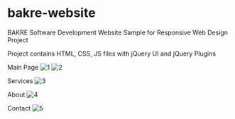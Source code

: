 # bakre-website
BAKRE Software Development Website Sample for Responsive Web Design Project

Project contains HTML, CSS, JS files with jQuery UI and jQuery Plugins

Main Page
![1](https://user-images.githubusercontent.com/80110645/185718979-25b94590-2225-4224-b20f-a10d8b892fcf.png)
![2](https://user-images.githubusercontent.com/80110645/185719009-b5ca5775-0ec0-4bb6-a0c7-d261e6088c0a.png)

Services
![3](https://user-images.githubusercontent.com/80110645/185719029-09e7434c-3902-4861-b5c0-bc89a8d91a9d.png)

About
![4](https://user-images.githubusercontent.com/80110645/185719046-ea8ea714-eea4-4a26-9012-4388ea1e1167.png)

Contact
![5](https://user-images.githubusercontent.com/80110645/185719065-40f6984d-2553-45ce-997c-41227f43f49c.png)


